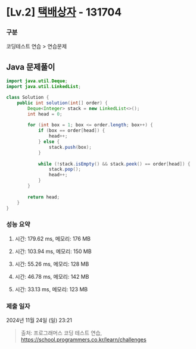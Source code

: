 # [Lv.2] [택배상자](https://school.programmers.co.kr/learn/courses/30/lessons/131704?language=java) - 131704 

### 구분

코딩테스트 연습 > 연습문제

## Java 문제풀이

```java
import java.util.Deque;
import java.util.LinkedList;

class Solution {
    public int solution(int[] order) {
        Deque<Integer> stack = new LinkedList<>();
        int head = 0;
        
        for (int box = 1; box <= order.length; box++) {
            if (box == order[head]) {
                head++;
            } else {
                stack.push(box);
            }
            
            while (!stack.isEmpty() && stack.peek() == order[head]) {
                stack.pop();
                head++;
            }            
        }
        
        return head;
    }
}
```

### 성능 요약

1. 시간: 179.62 ms, 메모리: 176 MB

2. 시간: 103.94 ms, 메모리: 150 MB
3. 시간: 55.26 ms, 메모리: 128 MB
4. 시간: 46.78 ms, 메모리: 142 MB
5. 시간: 33.13 ms, 메모리: 123 MB

### 제출 일자

2024년 11월 24일 (일) 23:21

> 출처: 프로그래머스 코딩 테스트 연습, https://school.programmers.co.kr/learn/challenges